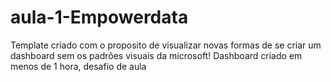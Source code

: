 # aula-1-Empowerdata

Template criado com o proposito de visualizar novas formas de se criar um dashboard sem os padrões visuais da microsoft!
Dashboard criado em menos de 1 hora, desafio de aula
